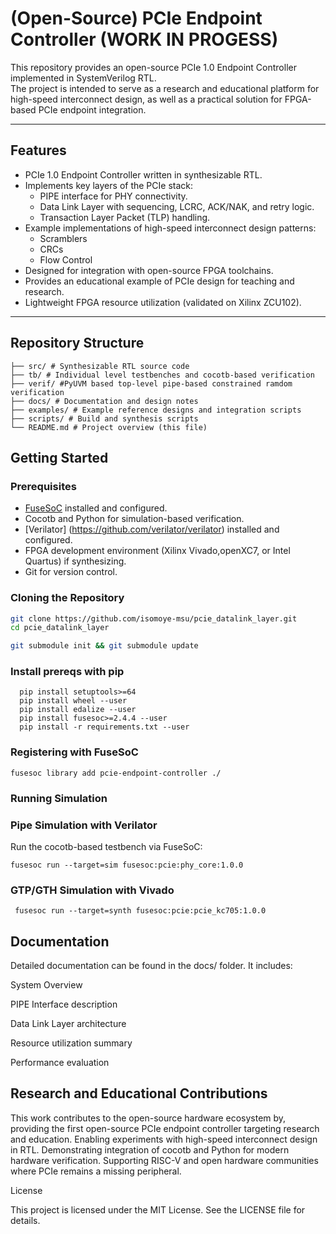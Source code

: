 # (Open-Source) PCIe Endpoint Controller (WORK IN PROGESS)

This repository provides an open-source PCIe 1.0 Endpoint Controller implemented in SystemVerilog RTL.  
The project is intended to serve as a research and educational platform for high-speed interconnect design, as well as a practical solution for FPGA-based PCIe endpoint integration.

---

## Features
- PCIe 1.0 Endpoint Controller written in synthesizable RTL.
- Implements key layers of the PCIe stack:
  - PIPE interface for PHY connectivity.
  - Data Link Layer with sequencing, LCRC, ACK/NAK, and retry logic.
  - Transaction Layer Packet (TLP) handling.
- Example implementations of high-speed interconnect design patterns:
  - Scramblers
  - CRCs
  - Flow Control
- Designed for integration with open-source FPGA toolchains.
- Provides an educational example of PCIe design for teaching and research.
- Lightweight FPGA resource utilization (validated on Xilinx ZCU102).

---

## Repository Structure
```
├── src/ # Synthesizable RTL source code
├── tb/ # Individual level testbenches and cocotb-based verification
├── verif/ #PyUVM based top-level pipe-based constrained ramdom verification 
├── docs/ # Documentation and design notes
├── examples/ # Example reference designs and integration scripts
├── scripts/ # Build and synthesis scripts
└── README.md # Project overview (this file)
```



## Getting Started

### Prerequisites
- [FuseSoC](https://github.com/olofk/fusesoc) installed and configured.
- Cocotb and Python for simulation-based verification.
- [Verilator] (https://github.com/verilator/verilator) installed and configured.
- FPGA development environment (Xilinx Vivado,openXC7, or Intel Quartus) if synthesizing.
- Git for version control.

### Cloning the Repository
```bash
git clone https://github.com/isomoye-msu/pcie_datalink_layer.git
cd pcie_datalink_layer

git submodule init && git submodule update
```

### Install prereqs with pip

```
  pip install setuptools>=64
  pip install wheel --user
  pip install edalize --user
  pip install fusesoc>=2.4.4 --user
  pip install -r requirements.txt --user
```

### Registering with FuseSoC

```
fusesoc library add pcie-endpoint-controller ./
```

### Running Simulation


### Pipe Simulation with Verilator
Run the cocotb-based testbench via FuseSoC:

```fusesoc run --target=sim fusesoc:pcie:phy_core:1.0.0```


### GTP/GTH Simulation with Vivado

``` fusesoc run --target=synth fusesoc:pcie:pcie_kc705:1.0.0```

## Documentation

Detailed documentation can be found in the docs/ folder.
It includes:

System Overview

PIPE Interface description

Data Link Layer architecture

Resource utilization summary

Performance evaluation


##  Research and Educational Contributions

This work contributes to the open-source hardware ecosystem by, providing the first open-source PCIe endpoint controller targeting research and education.
Enabling experiments with high-speed interconnect design in RTL. Demonstrating integration of cocotb and Python for modern hardware verification. Supporting RISC-V and open hardware communities where PCIe remains a missing peripheral.


License

This project is licensed under the MIT License. See the LICENSE file for details.
